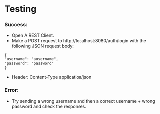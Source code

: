 # Testing

### Success:
- Open A REST Client. 
- Make a POST request to http://localhost:8080/auth/login with the following JSON request body:
```
{
"username": "ausername",
"password": "password"
}
```

- Header: Content-Type application/json

### Error:
- Try sending a wrong username and then a correct username + wrong password and check the responses.